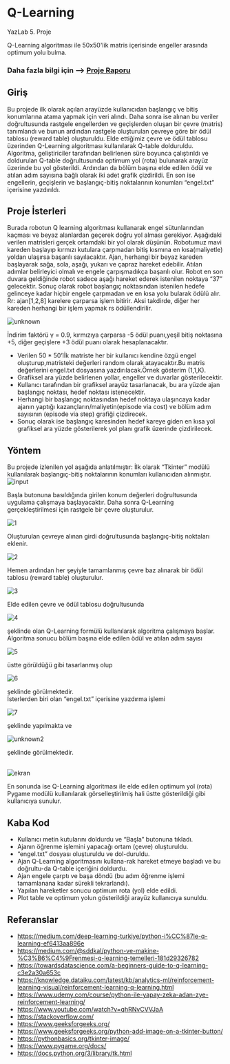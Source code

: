 # Q-Learning
YazLab 5. Proje

Q-Learning algoritması ile 50x50'lik matris içerisinde engeller arasında optimum yolu bulma.

### Daha fazla bilgi için --> [Proje Raporu](https://github.com/mustafayigit34/Q-Learning/blob/main/Rapor.pdf)

## Giriş
Bu projede ilk olarak açılan arayüzde kullanıcıdan başlangıç ve bitiş konumlarına atama yapmak için veri alındı. Daha sonra ise alınan bu veriler doğrultusunda rastgele engellerden ve geçişlerden oluşan bir çevre (matris) tanımlandı ve bunun ardından rastgele oluşturulan çevreye göre bir ödül tablosu (reward table) oluşturuldu. Elde ettiğimiz çevre ve ödül tablosu üzerinden Q-Learning algoritması kullanılarak Q-table dolduruldu. Algoritma, geliştiriciler tarafından belirlenen süre boyunca çalıştırıldı ve doldurulan Q-table doğrultusunda optimum yol (rota) bulunarak arayüz üzerinde bu yol gösterildi. Ardından da bölüm başına elde edilen ödül ve atılan adım sayısına bağlı olarak iki adet grafik çizdirildi. En son ise engellerin, geçişlerin ve başlangıç-bitiş noktalarının konumları “engel.txt” içerisine yazdırıldı.

## Proje İsterleri
Burada robotun Q learning algoritması kullanarak engel sütunlarından kaçması ve beyaz alanlardan
geçerek doğru yol alması gerekiyor. Aşağıdaki verilen matrisleri gerçek ortamdaki bir yol olarak düşünün.
Robotumuz mavi kareden başlayıp kırmızı kutulara çarpmadan bitiş kısmına en kısa(maliyetle) yoldan
ulaşırsa başarılı sayılacaktır.
Ajan, herhangi bir beyaz kareden başlayarak sağa, sola, aşağı, yukarı ve çapraz hareket edebilir. Atılan 
adımlar belirleyici olmalı ve engele çarpışmadıkça başarılı olur. Robot en son duvara geldiğinde robot 
sadece aşağı hareket ederek istenilen noktaya “37” gelecektir. Sonuç olarak robot başlangıç noktasından 
istenilen hedefe gelinceye kadar hiçbir engele çarpmadan ve en kısa yolu bularak ödülü alır. Rr: ajan[1,2,8] karelere 
çarparsa işlem bitirir. Aksi takdirde, diğer her kareden herhangi bir işlem yapmak rs ödüllendirilir. <br>

![unknown](https://user-images.githubusercontent.com/65903573/119260508-be4ecf80-bbdb-11eb-8109-701190753b8f.png) <br>

İndirim faktörü γ = 0.9, kırmızıya çarparsa -5 ödül puanı,yeşil bitiş noktasına +5, diğer geçişlere
+3 ödül puanı olarak hesaplanacaktır.

* Verilen 50 * 50’lİk matriste her bir kullanıcı kendine özgü engel oluşturup,matristeki değerleri
random olarak atayacaktır.Bu matris değerlerini engel.txt dosyasına yazdırılacak.Örnek gösterim
(1,1,K).
* Grafiksel ara yüzde belirlenen yollar, engeller ve duvarlar gösterilecektir.
* Kullanıcı tarafından bir grafiksel arayüz tasarlanacak, bu ara yüzde ajan başlangıç noktası, hedef
noktası istenecektir.
* Herhangi bir başlangıç noktasından hedef noktaya ulaşıncaya kadar ajanın yaptığı
kazançların/maliyetin(episode via cost) ve bölüm adım sayısının (episode via step) grafiği
çizdirecek.
* Sonuç olarak ise başlangıç karesinden hedef kareye giden en kısa yol grafiksel ara yüzde
gösterilerek yol planı grafik üzerinde çizdirilecek.

## Yöntem
Bu projede izlenilen yol aşağıda anlatılmıştır:
İlk olarak “Tkinter” modülü kullanılarak başlangıç-bitiş noktalarının konumları kullanıcıdan alınmıştır. <br>
![input](https://user-images.githubusercontent.com/65903573/119260595-31f0dc80-bbdc-11eb-8607-3bf8da6a61c5.png) <br>

Başla butonuna basıldığında girilen konum değerleri doğrultusunda uygulama çalışmaya başlayacaktır.
Daha sonra Q-Learning gerçekleştirilmesi için rastgele bir çevre oluşturulur. <br>

![1](https://user-images.githubusercontent.com/65903573/119260684-8d22cf00-bbdc-11eb-8496-d65d88f73bdc.png) <br>

Oluşturulan çevreye alınan girdi doğrultusunda başlangıç-bitiş noktaları eklenir. <br>

![2](https://user-images.githubusercontent.com/65903573/119260713-ab88ca80-bbdc-11eb-9b8c-97d4e90a62ef.png) <br>

Hemen ardından her şeyiyle tamamlanmış çevre baz alınarak bir ödül tablosu (reward table) oluşturulur. <br>

![3](https://user-images.githubusercontent.com/65903573/119260736-c52a1200-bbdc-11eb-89b9-b2295ddeeaf5.png) <br>

Elde edilen çevre ve ödül tablosu doğrultusunda <br>

![4](https://user-images.githubusercontent.com/65903573/119260751-e559d100-bbdc-11eb-9e64-b02e3da19c46.png) <br>

şeklinde olan Q-Learning formülü kullanılarak algoritma çalışmaya başlar.
Algoritma sonucu bölüm başına elde edilen ödül ve atılan adım sayısı <br>

![5](https://user-images.githubusercontent.com/65903573/119260781-ff93af00-bbdc-11eb-8bbd-2d02b1cbdd94.png) <br>

üstte görüldüğü gibi tasarlanmış olup <br>

![6](https://user-images.githubusercontent.com/65903573/119261011-0242d400-bbde-11eb-8794-937323d4c7bd.png) <br>

şeklinde görülmektedir. <br>
İsterlerden biri olan “engel.txt” içerisine yazdırma işlemi <br>

![7](https://user-images.githubusercontent.com/65903573/119260817-34a00180-bbdd-11eb-9124-ff33dd3dde4f.png) <br>

şeklinde yapılmakta ve <br>

![unknown2](https://user-images.githubusercontent.com/65903573/119260840-58fbde00-bbdd-11eb-82fe-f6541d4f2bde.png) <br>

şeklinde görülmektedir. <br> <br>

![ekran](https://user-images.githubusercontent.com/65903573/119260870-74ff7f80-bbdd-11eb-804f-b30b9b9ab964.png) <br>

En sonunda ise Q-Learning algoritması ile elde edilen optimum yol (rota) Pygame modülü kullanılarak görselleştirilmiş hali üstte gösterildiği gibi kullanıcıya sunulur.

## Kaba Kod
* Kullanıcı metin kutularını doldurdu ve “Başla” butonuna tıkladı.
* Ajanın öğrenme işlemini yapacağı ortam (çevre) oluşturuldu.
* “engel.txt” dosyası oluşturuldu ve dol-duruldu.
* Ajan Q-Learning algoritmasını kullana-rak hareket etmeye başladı ve bu doğrultu-da Q-table içeriğini doldurdu.
* Ajan engele çarptı ve başa döndü (bu adım öğrenme işlemi tamamlanana kadar sürekli tekrarlandı).
* Yapılan hareketler sonucu optimum rota (yol) elde edildi. 
* Plot table ve optimum yolun gösterildiği arayüz kullanıcıya sunuldu. 

## Referanslar

- https://medium.com/deep-learning-turkiye/python-i%CC%87le-q-learning-ef6413aa896e
- https://medium.com/@sddkal/python-ve-makine-%C3%B6%C4%9Frenmesi-q-learning-temelleri-181d29326782
- https://towardsdatascience.com/a-beginners-guide-to-q-learning-c3e2a30a653c
- https://knowledge.dataiku.com/latest/kb/analytics-ml/reinforcement-learning-visual/reinforcement-learning-q-learning.html
- https://www.udemy.com/course/python-ile-yapay-zeka-adan-zye-reinforcement-learning/
- https://www.youtube.com/watch?v=qhRNvCVVJaA
- https://stackoverflow.com/
- https://www.geeksforgeeks.org/
- https://www.geeksforgeeks.org/python-add-image-on-a-tkinter-button/
- https://pythonbasics.org/tkinter-image/
- https://www.pygame.org/docs/
- https://docs.python.org/3/library/tk.html



